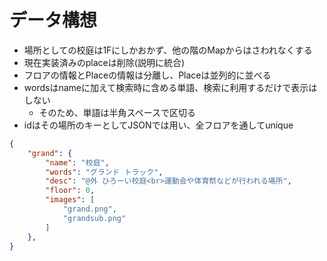 # データ構想

- 場所としての校庭は1Fにしかおかず、他の階のMapからはさわれなくする
- 現在実装済みのplaceは削除(説明に統合)
- フロアの情報とPlaceの情報は分離し、Placeは並列的に並べる
- wordsはnameに加えて検索時に含める単語、検索に利用するだけで表示はしない
  - そのため、単語は半角スペースで区切る
- idはその場所のキーとしてJSONでは用い、全フロアを通してunique

```json
{
    "grand": {
        "name": "校庭",
        "words": "グランド トラック",
        "desc": "@外 ひろーい校庭<br>運動会や体育祭などが行われる場所",
        "floor": 0,
        "images": [
            "grand.png",
            "grandsub.png"
        ]
    },
}
```

